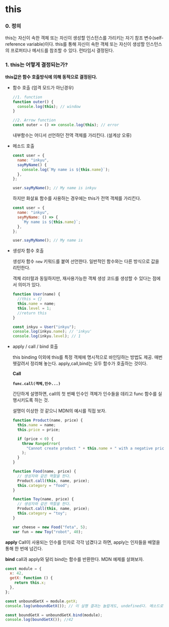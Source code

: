 # this

### 0. 정의

this는 자신이 속한 객체 또는 자신이 생성할 인스턴스를 가리키는 자기 참조 변수(self-reference variable)이다.
this를 통해 자신이 속한 객체 또는 자신이 생성할 인스턴스의 프로퍼티나 메서드를 참조할 수 있다.
런타임시 결정된다.

### 1. this는 어떻게 결정되는가?

**this값은 함수 호출방식에 의해 동적으로 결정된다.**

- 함수 호출 (엄격 모드가 아닌경우)

  ```javascript
  //1. function
  function outer() {
    console.log(this); // window
  }

  //2. Arrow function
  const outer = () => console.log(this); // error
  ```

  내부함수는 어디서 선언하던 전역 객체를 가리킨다. (설계상 오류)

- 메소드 호출

  ```javascript
  const user = {
    name: "inkyu",
    sayMyName() {
      console.log(`My name is ${this.name}`);
    },
  };

  user.sayMyName(); // My name is inkyu
  ```

  하지만 화살표 함수를 사용하는 경우에는 this가 전역 객체를 가리킨다.

  ```javascript
  const user = {
    name: "inkyu",
    seyMyName: () => {
      `My name is ${this.name}`;
    },
  };

  user.sayMyName(); // My name is
  ```

- 생성자 함수 호출

  생성자 함수 `new` 키워드를 붙여 선언한다.
  일반적인 함수와는 다른 방식으로 값을 리턴한다.

  객체 리터럴과 동일하지만, 재사용가능한 객체 생성 코드를 생성할 수 있다는 점에서 의미가 있다.

  ```javascript
  function User(name) {
    //this = {}
    this.name = name;
    this.level = 1;
    //return this
  }

  const inkyu = User("inkyu");
  console.log(inkyu.name); // 'inkyu'
  console.log(inkyu.level); // 1
  ```

- apply / call / bind 호출

  this binding 이외에 this를 특정 객체에 명시적으로 바인딩하는 방법도 제공.
  매번 헷갈려서 정리해 놓는다.
  apply,call,bind는 모두 함수가 호출하는 것이다.

  **Call**

  **`func.call(객체,인수...)`**

  간단하게 설명하면, call의 첫 번째 인수인 객체가 인수들을 데리고 func 함수를 실행시키도록 하는 것.

  설명이 이상한 것 같으니 MDN의 예시를 직접 보자.

  ```javascript
  function Product(name, price) {
    this.name = name;
    this.price = price;

    if (price < 0) {
      throw RangeError(
        "Cannot create product " + this.name + " with a negative price"
      );
    }
  }

  function Food(name, price) {
    // 생성자와 같은 역할을 한다.
    Product.call(this, name, price);
    this.category = "food";
  }

  function Toy(name, price) {
    // 생성자와 같은 역할을 한다.
    Product.call(this, name, price);
    this.category = "toy";
  }

  var cheese = new Food("feta", 5);
  var fun = new Toy("robot", 40);
  ```

**apply**
Call이 사용되는 인수를 인자로 각각 넘겼다고 하면, apply는 인자들을 배열을 통해 한 번에 넘긴다.

**bind**
call과 apply와 달리 bind는 함수를 반환한다. MDN 예제를 살펴보자.

```javascript
const module = {
  x: 42,
  getX: function () {
    return this.x;
  },
};

const unboundGetX = module.getX;
console.log(unboundGetX()); // 이 실행 결과는 놀랍게도, undefined다. 메소드로 실행하는 것이 아닌, 함수로 실행하는 것이기 때문이다.

const boundGetX = unboundGetX.bind(module);
console.log(boundGetX()); //42
```
